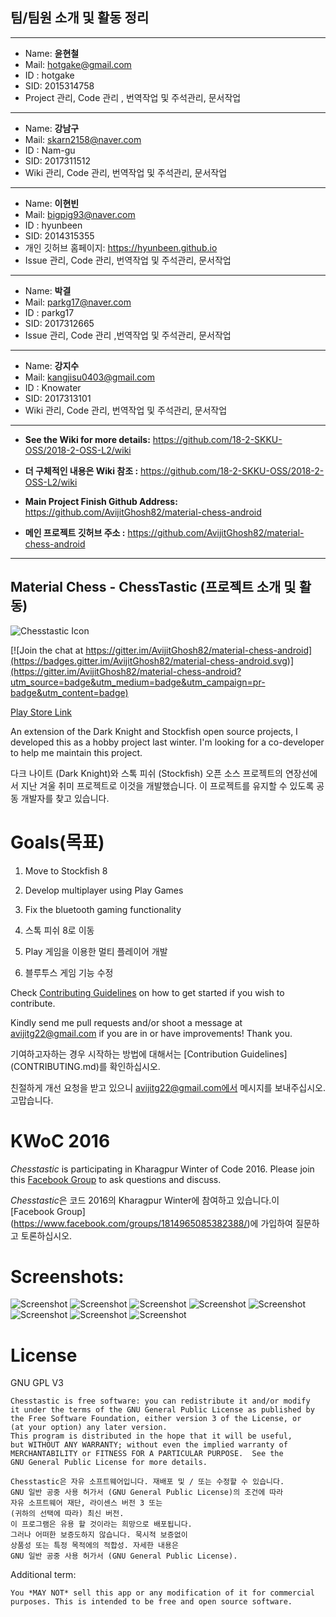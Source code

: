 ## 팀/팀원 소개 및 활동 정리
***

* Name: **윤현철**
* Mail: hotgake@gmail.com
* ID : hotgake
* SID: 2015314758
* Project 관리, Code 관리 , 번역작업 및 주석관리, 문서작업

***

* Name: **강남구**
* Mail: skarn2158@naver.com
* ID : Nam-gu
* SID: 2017311512
* Wiki 관리, Code 관리, 번역작업 및 주석관리, 문서작업

***
* Name: **이현빈**
* Mail: bigpig93@naver.com
* ID : hyunbeen
* SID: 2014315355
* 개인 깃허브 홈페이지: https://hyunbeen.github.io
* Issue 관리, Code 관리, 번역작업 및 주석관리, 문서작업

***
* Name: **박결**
* Mail: parkg17@naver.com
* ID : parkg17
* SID: 2017312665
* Issue 관리, Code 관리 ,번역작업 및 주석관리, 문서작업

***
* Name: **강지수**
* Mail: kangjisu0403@gmail.com
* ID : Knowater
* SID: 2017313101
* Wiki 관리, Code 관리, 번역작업 및 주석관리, 문서작업

***

* **See the Wiki for more details:** https://github.com/18-2-SKKU-OSS/2018-2-OSS-L2/wiki
* **더 구체적인 내용은 Wiki 참조 :** https://github.com/18-2-SKKU-OSS/2018-2-OSS-L2/wiki

* **Main Project Finish Github Address:** https://github.com/AvijitGhosh82/material-chess-android
* **메인 프로젝트 깃허브 주소 :** https://github.com/AvijitGhosh82/material-chess-android

***

## Material Chess - ChessTastic (프로젝트 소개 및 활동)

![Chesstastic Icon](http://i.imgur.com/ELIf2Bd.png)

[![Join the chat at https://gitter.im/AvijitGhosh82/material-chess-android](https://badges.gitter.im/AvijitGhosh82/material-chess-android.svg)](https://gitter.im/AvijitGhosh82/material-chess-android?utm_source=badge&utm_medium=badge&utm_campaign=pr-badge&utm_content=badge)

[Play Store Link](https://play.google.com/store/apps/details?id=com.nemesis.materialchess&hl=en)

An extension of the Dark Knight and Stockfish open source projects, I developed this as a hobby project last winter. I'm looking for a co-developer to help me maintain this project.

다크 나이트 (Dark Knight)와 스톡 피쉬 (Stockfish) 오픈 소스 프로젝트의 연장선에서 지난 겨울 취미 프로젝트로 이것을 개발했습니다. 이 프로젝트를 유지할 수 있도록 공동 개발자를 찾고 있습니다.

# Goals(목표)

1. Move to Stockfish 8
2. Develop multiplayer using Play Games
3. Fix the bluetooth gaming functionality

1. 스톡 피쉬 8로 이동
2. Play 게임을 이용한 멀티 플레이어 개발
3. 블루투스 게임 기능 수정

Check [Contributing Guidelines](CONTRIBUTING.md) on how to get started if you wish to contribute.

Kindly send me pull requests and/or shoot a message at avijitg22@gmail.com if you are in or have improvements! Thank you.

기여하고자하는 경우 시작하는 방법에 대해서는 [Contribution Guidelines] (CONTRIBUTING.md)를 확인하십시오.

친절하게 개선 요청을 받고 있으니 avijitg22@gmail.com에서 메시지를 보내주십시오. 고맙습니다.

# KWoC 2016

*Chesstastic* is participating in Kharagpur Winter of Code 2016. Please join this [Facebook Group](https://www.facebook.com/groups/1814965085382388/) to ask questions and discuss.

*Chesstastic*은 코드 2016의 Kharagpur Winter에 참여하고 있습니다.이 [Facebook Group] (https://www.facebook.com/groups/1814965085382388/)에 가입하여 질문하고 토론하십시오.

# Screenshots:

![Screenshot](http://i.imgur.com/iy1zEtP.png)
![Screenshot](http://i.imgur.com/WlD1w0b.png)
![Screenshot](http://i.imgur.com/5NkkKer.png)
![Screenshot](http://i.imgur.com/eD5FzTA.png)
![Screenshot](http://i.imgur.com/4LiGvyM.png)
![Screenshot](http://i.imgur.com/z3wO97r.png)
![Screenshot](http://i.imgur.com/0JMwIlK.png)
![Screenshot](http://i.imgur.com/FhEWYd9.png)


# License


GNU GPL V3

    Chesstastic is free software: you can redistribute it and/or modify
    it under the terms of the GNU General Public License as published by
    the Free Software Foundation, either version 3 of the License, or
    (at your option) any later version.
    This program is distributed in the hope that it will be useful,
    but WITHOUT ANY WARRANTY; without even the implied warranty of
    MERCHANTABILITY or FITNESS FOR A PARTICULAR PURPOSE.  See the
    GNU General Public License for more details.

    Chesstastic은 자유 소프트웨어입니다. 재배포 및 / 또는 수정할 수 있습니다.
    GNU 일반 공중 사용 허가서 (GNU General Public License)의 조건에 따라
    자유 소프트웨어 재단, 라이센스 버전 3 또는
    (귀하의 선택에 따라) 최신 버전.
    이 프로그램은 유용 할 것이라는 희망으로 배포됩니다.
    그러나 어떠한 보증도하지 않습니다. 묵시적 보증없이
    상품성 또는 특정 목적에의 적합성. 자세한 내용은
    GNU 일반 공중 사용 허가서 (GNU General Public License).

Additional term:

```You *MAY NOT* sell this app or any modification of it for commercial purposes. This is intended to be free and open source software.```

```당신은 이 응용 프로그램을 상업적 목적을 위해 수정 판매할 수 없습니다. 이프로그램은 자유 소프트웨어 및 오픈소스 소프트웨어를 위한 것입니다. "
